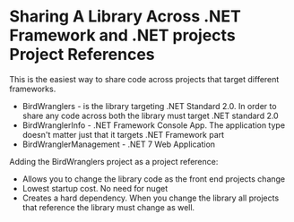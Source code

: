 # Sharing A Library Across .NET Framework and .NET projects Project References

This is the easiest way to share code across projects that target different frameworks.

- BirdWranglers - is the library targeting .NET Standard 2.0. In order to share any code across both the library must target .NET standard 2.0
- BirdWranglerInfo - .NET Framework Console App. The application type doesn't matter just that it targets .NET Framework part
- BirdWranglerManagement - .NET 7 Web Application

Adding the BirdWranglers project as a project reference:

- Allows you to change the library code as the front end projects change
- Lowest startup cost. No need for nuget
- Creates a hard dependency. When you change the library all projects that reference the library must change as well.
